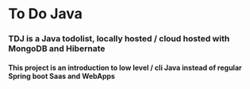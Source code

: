 # To Do Java

### TDJ is a Java todolist, locally hosted / cloud hosted with MongoDB and Hibernate
#### This project is an introduction to low level / cli Java instead of regular Spring boot Saas and WebApps


